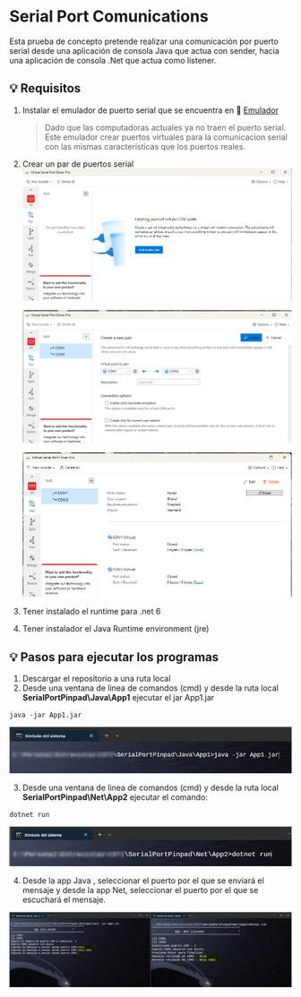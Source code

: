 # Serial Port Comunications

Esta prueba de concepto pretende realizar una comunicación por puerto serial desde una aplicación de consola Java que actua con sender, hacia una aplicación de consola .Net que actua como listener.

## :bulb: Requisitos

1. Instalar el emulador de puerto serial que se encuentra en :link: [Emulador](https://github.com/jatuncarc/SerialPortPinpad/blob/master/EmulatorSerialPort/vspd.exe)
   
     >Dado que las computadoras actuales ya no traen el puerto serial. Este emulador crear puertos virtuales para la comunicacion serial con las mismas características que los puertos reales.

2. Crear un par de puertos serial
     ![alt](https://github.com/jatuncarc/SerialPortPinpad/blob/master/images/vspd1.png?raw=true)

     ![alt](https://github.com/jatuncarc/SerialPortPinpad/blob/master/images/vspd2.png?raw=true)

     ![alt](https://github.com/jatuncarc/SerialPortPinpad/blob/master/images/vspd3.png?raw=true)

3. Tener instalado el runtime para .net 6
4. Tener instalador el Java Runtime environment (jre) 

## :bulb: Pasos para ejecutar los programas

1. Descargar el repositorio a una ruta local
2. Desde una ventana de linea de comandos (cmd) y desde la ruta local **SerialPortPinpad\Java\App1** ejecutar el jar App1.jar

  ```
  java -jar App1.jar
  ```
![alt](https://github.com/jatuncarc/SerialPortPinpad/blob/master/images/executejar.png?raw=true)

3. Desde una ventana de linea de comandos (cmd) y desde la ruta local **SerialPortPinpad\Net\App2** ejecutar el comando:

  ```
  dotnet run
  ```
![alt](https://github.com/jatuncarc/SerialPortPinpad/blob/master/images/executenet.png?raw=true)

4. Desde la app Java , seleccionar el puerto por el que se enviará el mensaje y desde la app Net, seleccionar el puerto por el que se escuchará el mensaje.

![alt](https://github.com/jatuncarc/SerialPortPinpad/blob/master/images/done.png?raw=true)